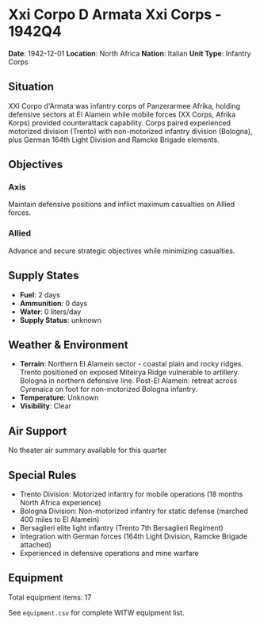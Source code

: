 # Xxi Corpo D Armata Xxi Corps - 1942Q4

**Date**: 1942-12-01
**Location**: North Africa
**Nation**: Italian
**Unit Type**: Infantry Corps

## Situation

XXI Corpo d'Armata was infantry corps of Panzerarmee Afrika, holding defensive sectors at El Alamein while mobile forces (XX Corps, Afrika Korps) provided counterattack capability. Corps paired experienced motorized division (Trento) with non-motorized infantry division (Bologna), plus German 164th Light Division and Ramcke Brigade elements.

## Objectives

### Axis
Maintain defensive positions and inflict maximum casualties on Allied forces.

### Allied
Advance and secure strategic objectives while minimizing casualties.

## Supply States

- **Fuel**: 2 days
- **Ammunition**: 0 days
- **Water**: 0 liters/day
- **Supply Status**: unknown

## Weather & Environment

- **Terrain**: Northern El Alamein sector - coastal plain and rocky ridges. Trento positioned on exposed Miteirya Ridge vulnerable to artillery. Bologna in northern defensive line. Post-El Alamein: retreat across Cyrenaica on foot for non-motorized Bologna infantry.
- **Temperature**: Unknown
- **Visibility**: Clear

## Air Support

No theater air summary available for this quarter

## Special Rules

- Trento Division: Motorized infantry for mobile operations (18 months North Africa experience)
- Bologna Division: Non-motorized infantry for static defense (marched 400 miles to El Alamein)
- Bersaglieri elite light infantry (Trento 7th Bersaglieri Regiment)
- Integration with German forces (164th Light Division, Ramcke Brigade attached)
- Experienced in defensive operations and mine warfare

## Equipment

Total equipment items: 17

See `equipment.csv` for complete WITW equipment list.
